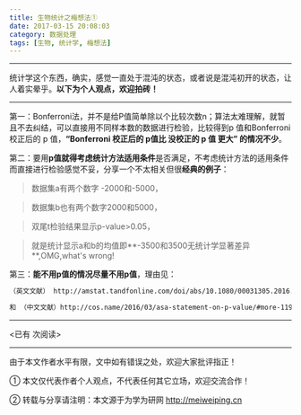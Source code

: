 ```yaml
---
title: 生物统计之梅想法①
date: 2017-03-15 20:08:03
category: 数据处理
tags: [生物, 统计学, 梅想法]
---
```


---



统计学这个东西，确实，感觉一直处于混沌的状态，或者说是混沌初开的状态，让人着实晕乎。**以下为个人观点，欢迎拍砖！**

---

第一：Bonferroni法，并不是给P值简单除以个比较次数n；算法太难理解，就暂且不去纠结，可以直接用不同样本数的数据进行检验，比较得到p 值和Bonferroni 校正后的 p 值，**“Bonferroni 校正后的 p值比 没校正的 p 值 更大”  的情况不少**。

<!-- more -->

第二：要用**p值就得考虑统计方法适用条件**是否满足，不考虑统计方法的适用条件而直接进行检验感觉不妥，分享一个不太相关但很**经典的例子**：

>数据集a有两个数字 -2000和-5000，

>数据集b也有两个数字2000和5000，

>双尾t检验结果显示p-value>0.05，

>就是统计显示a和b的均值即**-3500和3500无统计学显著差异**,OMG,what's wrong!


第三：**能不用p值的情况尽量不用p值**，理由见： 

```bash
（英文文献） http://amstat.tandfonline.com/doi/abs/10.1080/00031305.2016.1154108#aHR0cDovL2Ftc3RhdC50YW5kZm9ubGluZS5jb20vZG9pL3BkZi8xMC4xMDgwLzAwMDMxMzA1LjIwMTYuMTE1NDEwOD9uZWVkQWNjZXNzPXRydWVAQEAw    

和 （中文文献）http://cos.name/2016/03/asa-statement-on-p-value/#more-11902  
```




---

<span id="busuanzi_container_page_pv">
<已有 <span id="busuanzi_value_page_pv"></span> 次阅读>
</span>

---


由于本文作者水平有限，文中如有错误之处，欢迎大家批评指正！

① 本文仅代表作者个人观点，不代表任何其它立场，欢迎交流合作！

② 转载与分享请注明：本文源于为学为研网 http://meiweiping.cn
